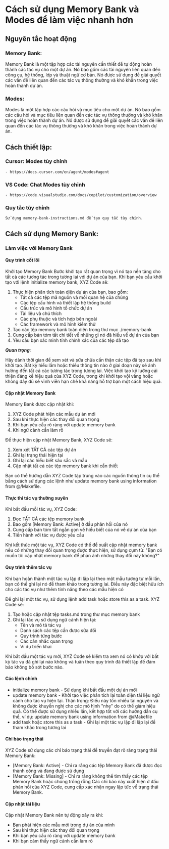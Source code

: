 # Cách sử dụng Memory Bank và Modes để làm việc nhanh hơn
## Nguyên tắc hoạt động
### Memory Bank:

Memory Bank là một tập hợp các tài nguyên cần thiết để tự động hoàn thành các tác vụ cho một dự án. Nó bao gồm các tài nguyên liên quan đến công cụ, hệ thống, lớp và thuật ngữ cơ bản. Nó được sử dụng để giải quyết các vấn đề liên quan đến các tác vụ thông thường và khó khăn trong việc hoàn thành dự án.

### Modes:

Modes là một tập hợp các câu hỏi và mục tiêu cho một dự án. Nó bao gồm các câu hỏi và mục tiêu liên quan đến các tác vụ thông thường và khó khăn trong việc hoàn thành dự án. Nó được sử dụng để giải quyết các vấn đề liên quan đến các tác vụ thông thường và khó khăn trong việc hoàn thành dự án.

## Cách thiết lập:
### Cursor: Modes tùy chỉnh 
    - https://docs.cursor.com/en/agent/modes#agent
### VS Code: Chat Modes tùy chỉnh
    - https://code.visualstudio.com/docs/copilot/customization/overview
### Quy tắc tùy chỉnh
    Sử dụng memory-bank-instructions.md để tạo quy tắc tùy chỉnh.
    
## Cách sử dụng Memory Bank:
### Làm việc với Memory Bank
#### Quy trình cốt lõi
Khởi tạo Memory Bank
Bước khởi tạo rất quan trọng vì nó tạo nền tảng cho tất cả các tương tác trong tương lai với dự án của bạn. Khi bạn yêu cầu khởi tạo với lệnh initialize memory bank, XYZ Code sẽ:

1. Thực hiện phân tích toàn diện dự án của bạn, bao gồm:
    - Tất cả các tệp mã nguồn và mối quan hệ của chúng
    - Các tệp cấu hình và thiết lập hệ thống build
    - Cấu trúc và mô hình tổ chức dự án
    - Tài liệu và chú thích
    - Các phụ thuộc và tích hợp bên ngoài
    - Các framework và mô hình kiểm thử
2. Tạo các tệp memory bank toàn diện trong thư mục ./memory-bank
3. Cung cấp bản tóm tắt chi tiết về những gì nó đã hiểu về dự án của bạn
4. Yêu cầu bạn xác minh tính chính xác của các tệp đã tạo

***Quan trọng***:

Hãy dành thời gian để xem xét và sửa chữa cẩn thận các tệp đã tạo sau khi khởi tạo. Bất kỳ hiểu lầm hoặc thiếu thông tin nào ở giai đoạn này sẽ ảnh hưởng đến tất cả các tương tác trong tương lai. Việc khởi tạo kỹ lưỡng cải thiện đáng kể hiệu quả của XYZ Code, trong khi khởi tạo vội vàng hoặc không đầy đủ sẽ vĩnh viễn hạn chế khả năng hỗ trợ bạn một cách hiệu quả.

#### Cập nhật Memory Bank
Memory Bank được cập nhật khi:

1. XYZ Code phát hiện các mẫu dự án mới
2. Sau khi thực hiện các thay đổi quan trọng
3. Khi bạn yêu cầu rõ ràng với update memory bank
4. Khi ngữ cảnh cần làm rõ

Để thực hiện cập nhật Memory Bank, XYZ Code sẽ:

1. Xem xét TẤT CẢ các tệp dự án
2. Ghi lại trạng thái hiện tại
3. Ghi lại các hiểu biết sâu sắc và mẫu
4. Cập nhật tất cả các tệp memory bank khi cần thiết

Bạn có thể hướng dẫn XYZ Code tập trung vào các nguồn thông tin cụ thể bằng cách sử dụng các lệnh như update memory bank using information from @/Makefile.

#### Thực thi tác vụ thường xuyên
Khi bắt đầu mỗi tác vụ, XYZ Code:

1. Đọc TẤT CẢ các tệp memory bank
2. Bao gồm [Memory Bank: Active] ở đầu phản hồi của nó
3. Cung cấp bản tóm tắt ngắn gọn về hiểu biết của nó về dự án của bạn
4. Tiến hành với tác vụ được yêu cầu

Khi kết thúc một tác vụ, XYZ Code có thể đề xuất cập nhật memory bank nếu có những thay đổi quan trọng được thực hiện, sử dụng cụm từ: "Bạn có muốn tôi cập nhật memory bank để phản ánh những thay đổi này không?"

#### Quy trình thêm tác vụ
Khi bạn hoàn thành một tác vụ lặp đi lặp lại theo một mẫu tương tự mỗi lần, bạn có thể ghi lại nó để tham khảo trong tương lai. Điều này đặc biệt hữu ích cho các tác vụ như thêm tính năng theo các mẫu hiện có

Để ghi lại một tác vụ, sử dụng lệnh add task hoặc store this as a task. XYZ Code sẽ:

1. Tạo hoặc cập nhật tệp tasks.md trong thư mục memory bank
2. Ghi lại tác vụ sử dụng ngữ cảnh hiện tại:
    - Tên và mô tả tác vụ
    - Danh sách các tệp cần được sửa đổi
    - Quy trình từng bước
    - Các cân nhắc quan trọng
    - Ví dụ triển khai

Khi bắt đầu một tác vụ mới, XYZ Code sẽ kiểm tra xem nó có khớp với bất kỳ tác vụ đã ghi lại nào không và tuân theo quy trình đã thiết lập để đảm bảo không bỏ sót bước nào.

#### Các lệnh chính

- initialize memory bank - Sử dụng khi bắt đầu một dự án mới
- update memory bank - Khởi tạo việc phân tích lại toàn diện tài liệu ngữ cảnh cho tác vụ hiện tại. Thận trọng: Điều này tốn nhiều tài nguyên và không được khuyến nghị cho các mô hình "nhẹ" do có thể giảm hiệu quả. Có thể được sử dụng nhiều lần, kết hợp tốt với các hướng dẫn cụ thể, ví dụ: update memory bank using information from @/Makefile
- add task hoặc store this as a task - Ghi lại một tác vụ lặp đi lặp lại để tham khảo trong tương lai

#### Chỉ báo trạng thái
XYZ Code sử dụng các chỉ báo trạng thái để truyền đạt rõ ràng trạng thái Memory Bank:

- [Memory Bank: Active] - Chỉ ra rằng các tệp Memory Bank đã được đọc thành công và đang được sử dụng
- [Memory Bank: Missing] - Chỉ ra rằng không thể tìm thấy các tệp Memory Bank hoặc chúng trống rỗng
Các chỉ báo này xuất hiện ở đầu phản hồi của XYZ Code, cung cấp xác nhận ngay lập tức về trạng thái Memory Bank.

#### Cập nhật tài liệu
Cập nhật Memory Bank nên tự động xảy ra khi:

- Bạn phát hiện các mẫu mới trong dự án của mình
- Sau khi thực hiện các thay đổi quan trọng
- Khi bạn yêu cầu rõ ràng với update memory bank
- Khi bạn cảm thấy ngữ cảnh cần làm rõ
